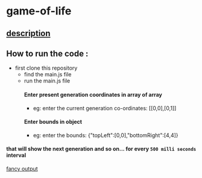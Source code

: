 # game-of-life
## [description](https://en.wikipedia.org/wiki/Conway%27s_Game_of_Life)  
## How to run the code :
* first clone this repository
  * find the main.js file 
  * run the main.js file
    #### Enter present generation coordinates in array of array
     * eg: enter the current generation co-ordinates: [[0,0],[0,1]]
    #### Enter bounds in object
     * eg: enter the bounds: {"topLeft":[0,0],"bottomRight":[4,4]}
#### that will show the next generation and so on... for every ` 500 milli seconds ` interval
     
[fancy output](https://step-tw.github.io/gol-bsrushti/)
